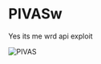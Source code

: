 # PIVASw
Yes its me wrd api exploit



![PIVAS](https://cdn.discordapp.com/attachments/1063389805267922964/1063389877875527690/image.png)
